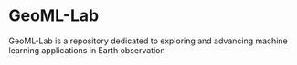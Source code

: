 # GeoML-Lab
GeoML-Lab is a repository dedicated to exploring and advancing machine learning applications in Earth observation
